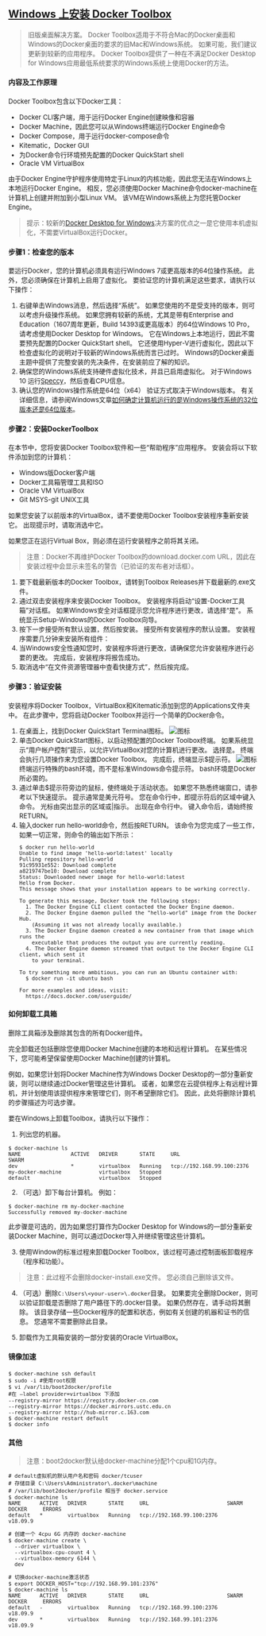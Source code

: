 ## [Windows 上安装 Docker Toolbox](https://docs.docker.com/toolbox/toolbox_install_windows/)
> <font size="2">旧版桌面解决方案。 Docker Toolbox适用于不符合Mac的Docker桌面和Windows的Docker桌面的要求的旧Mac和Windows系统。 如果可能，我们建议更新到较新的应用程序。</font>
<font size="2">Docker Toolbox提供了一种在不满足Docker Desktop for Windows应用最低系统要求的Windows系统上使用Docker的方法。</font>

#### 内容及工作原理
<font size="2">

Docker Toolbox包含以下Docker工具：
* Docker CLI客户端，用于运行Docker Engine创建映像和容器
* Docker Machine，因此您可以从Windows终端运行Docker Engine命令
* Docker Compose，用于运行docker-compose命令
* Kitematic，Docker GUI
* 为Docker命令行环境预先配置的Docker QuickStart shell
* Oracle VM VirtualBox

由于Docker Engine守护程序使用特定于Linux的内核功能，因此您无法在Windows上本地运行Docker Engine。 相反，您必须使用Docker Machine命令docker-machine在计算机上创建并附加到小型Linux VM。 该VM在Windows系统上为您托管Docker Engine。

> 提示：较新的[Docker Desktop for Windows](https://docs.docker.com/docker-for-windows/)决方案的优点之一是它使用本机虚拟化，不需要VirtualBox运行Docker。

</font>

#### 步骤1：检查您的版本
<font size="2">

要运行Docker，您的计算机必须具有运行Windows 7或更高版本的64位操作系统。 此外，您必须确保在计算机上启用了虚拟化。 要验证您的计算机满足这些要求，请执行以下操作：

1. 右键单击Windows消息，然后选择“系统”。
如果您使用的不是受支持的版本，则可以考虑升级操作系统。
如果您拥有较新的系统，尤其是带有Enterprise and Education（1607周年更新，Build 14393或更高版本）的64位Windows 10 Pro，请考虑使用Docker Desktop for Windows。 它在Windows上本地运行，因此不需要预先配置的Docker QuickStart shell。 它还使用Hyper-V进行虚拟化，因此以下检查虚拟化的说明对于较新的Windows系统而言已过时。 Windows的Docker桌面主题中提供了完整安装的先决条件，在安装前应了解的知识。
2. 确保您的Windows系统支持硬件虚拟化技术，并且已启用虚拟化。
对于Windows 10
运行[Speccy](https://www.ccleaner.com/speccy)，然后查看CPU信息。
3. 确认您的Windows操作系统是64位（x64）
验证方式取决于Windows版本。
有关详细信息，请参阅Windows文章[如何确定计算机运行的是Windows操作系统的32位版本还是64位版本](https://support.microsoft.com/en-us/kb/827218)。

</font>

#### 步骤2：安装DockerToolbox
<font size="2">

在本节中，您将安装Docker Toolbox软件和一些“帮助程序”应用程序。 安装会将以下软件添加到您的计算机：
* Windows版Docker客户端
* Docker工具箱管理工具和ISO
* Oracle VM VirtualBox
* Git MSYS-git UNIX工具

如果您安装了以前版本的VirtualBox，请不要使用Docker Toolbox安装程序重新安装它。 出现提示时，请取消选中它。

如果您正在运行Virtual Box，则必须在运行安装程序之前将其关闭。
> 注意：Docker不再维护Docker Toolbox的download.docker.com URL，因此在安装过程中会显示未签名的警告（已验证的发布者对话框）。

1. 要下载最新版本的Docker Toolbox，请转到Toolbox Releases并下载最新的.exe文件。
2. 通过双击安装程序来安装Docker Toolbox。
安装程序将启动“设置-Docker工具箱”对话框。
如果Windows安全对话框提示您允许程序进行更改，请选择“是”。 系统显示Setup-Windows的Docker Toolbox向导。
3. 按下一步接受所有默认设置，然后按安装。
接受所有安装程序的默认设置。 安装程序需要几分钟来安装所有组件：
4. 当Windows安全性通知您时，安装程序将进行更改，请确保您允许安装程序进行必要的更改。
完成后，安装程序将报告成功。
5. 取消选中“在文件资源管理器中查看快捷方式”，然后按完成。

</font>

#### 步骤3：验证安装
<font size="2">

安装程序将Docker Toolbox，VirtualBox和Kitematic添加到您的Applications文件夹中。 在此步骤中，您将启动Docker Toolbox并运行一个简单的Docker命令。

1. 在桌面上，找到Docker QuickStart Terminal图标。
![图标](assets/icon-set.png)
2. 单击Docker QuickStart图标，以启动预配置的Docker Toolbox终端。
如果系统显示“用户帐户控制”提示，以允许VirtualBox对您的计算机进行更改。 选择是。
终端会执行几项操作来为您设置Docker Toolbox。 完成后，终端显示$提示符。
![图标](assets/b2d-shell.png)
终端运行特殊的bash环境，而不是标准Windows命令提示符。 bash环境是Docker所必需的。
3. 通过单击$提示符旁边的鼠标，使终端处于活动状态。
如果您不熟悉终端窗口，请参考以下快速提示。
提示通常是美元符号。 您在命令行中，即提示符后的区域中键入命令。 光标由突出显示的区域或|指示。 出现在命令行中。 键入命令后，请始终按RETURN。
4. 输入docker run hello-world命令，然后按RETURN。
该命令为您完成了一些工作，如果一切正常，则命令的输出如下所示：
    ```
    $ docker run hello-world
    Unable to find image 'hello-world:latest' locally
    Pulling repository hello-world
    91c95931e552: Download complete
    a8219747be10: Download complete
    Status: Downloaded newer image for hello-world:latest
    Hello from Docker.
    This message shows that your installation appears to be working correctly.

    To generate this message, Docker took the following steps:
      1. The Docker Engine CLI client contacted the Docker Engine daemon.
      2. The Docker Engine daemon pulled the "hello-world" image from the Docker Hub.
        (Assuming it was not already locally available.)
      3. The Docker Engine daemon created a new container from that image which runs the
        executable that produces the output you are currently reading.
      4. The Docker Engine daemon streamed that output to the Docker Engine CLI client, which sent it
        to your terminal.

    To try something more ambitious, you can run an Ubuntu container with:
      $ docker run -it ubuntu bash

    For more examples and ideas, visit:
      https://docs.docker.com/userguide/
    ```

</font>

#### 如何卸载工具箱
<font size="2">
删除工具箱涉及删除其包含的所有Docker组件。

完全卸载还包括删除您使用Docker Machine创建的本地和远程计算机。 在某些情况下，您可能希望保留使用Docker Machine创建的计算机。

例如，如果您计划将Docker Machine作为Windows Docker Desktop的一部分重新安装，则可以继续通过Docker管理这些计算机。 或者，如果您在云提供程序上有远程计算机，并计划使用该提供程序来管理它们，则不希望删除它们。 因此，此处将删除计算机的步骤描述为可选步骤。

要在Windows上卸载Toolbox，请执行以下操作：
1. 列出您的机器。
```
$ docker-machine ls
NAME                ACTIVE   DRIVER       STATE     URL                        SWARM
dev                 *        virtualbox   Running   tcp://192.168.99.100:2376
my-docker-machine            virtualbox   Stopped
default                      virtualbox   Stopped
```

2. （可选）卸下每台计算机。 例如：
```
$ docker-machine rm my-docker-machine
Successfully removed my-docker-machine
```
此步骤是可选的，因为如果您打算作为Docker Desktop for Windows的一部分重新安装Docker Machine，则可以通过Docker导入并继续管理这些计算机。

3. 使用Window的标准过程来卸载Docker Toolbox，该过程可通过控制面板卸载程序（程序和功能）。
> 注意：此过程不会删除docker-install.exe文件。 您必须自己删除该文件。

4. （可选）删除`C:\Users\<your-user>\.docker`目录。
如果要完全删除Docker，则可以验证卸载是否删除了用户路径下的.docker目录。 如果仍然存在，请手动将其删除。 该目录存储一些Docker程序的配置和状态，例如有关创建的机器和证书的信息。 您通常不需要删除此目录。

5. 卸载作为工具箱安装的一部分安装的Oracle VirtualBox。

</font>

#### 镜像加速
<font size="2">

```
$ docker-machine ssh default
$ sudo -i #使用root权限
$ vi /var/lib/boot2docker/profile
#在 –label provider=virtualbox 下添加
--registry-mirror https://registry.docker-cn.com
--registry-mirror https://docker.mirrors.ustc.edu.cn
--registry-mirror http://hub-mirror.c.163.com
$ docker-machine restart default
$ docker info
```

</font>

#### 其他
<font size="2">

> 注意：boot2docker默认给docker-machine分配1个cpu和1G内存。
```
# default虚拟机的默认用户名和密码 docker/tcuser
# 存储目录 C:\Users\Administrator\.docker\machine
# /var/lib/boot2docker/profile 相当于 docker.service
$ docker-machine ls
NAME      ACTIVE   DRIVER       STATE     URL                         SWARM   DOCKER     ERRORS
default   *        virtualbox   Running   tcp://192.168.99.100:2376           v18.09.9

# 创建一个 4cpu 6G 内存的 docker-machine
$ docker-machine create \
  --driver virtualbox \
  --virtualbox-cpu-count 4 \
  --virtualbox-memory 6144 \
  dev

# 切换docker-machine激活状态
$ export DOCKER_HOST="tcp://192.168.99.101:2376" 
$ docker-machine ls
NAME      ACTIVE   DRIVER       STATE     URL                         SWARM   DOCKER     ERRORS
default   -        virtualbox   Running   tcp://192.168.99.100:2376           v18.09.9
dev       *        virtualbox   Running   tcp://192.168.99.101:2376           v18.09.9
```

</font>
